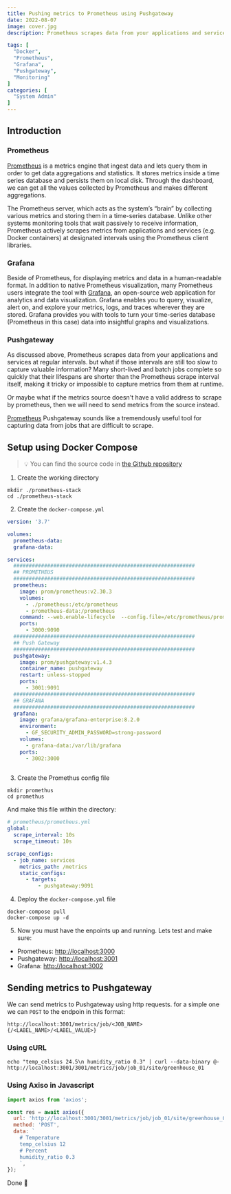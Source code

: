 ```yaml
---
title: Pushing metrics to Prometheus using Pushgateway
date: 2022-08-07
image: cover.jpg
description: Prometheus scrapes data from your applications and services at regular intervals. but what if those intervals are still too slow to capture valuable information? Or maybe what if the metrics source doesn't have a valid address to scrape by Prometheus, then we will need to send metrics from the source instead.

tags: [
  "Docker",
  "Prometheus",
  "Grafana",
  "Pushgateway",
  "Monitoring"
]
categories: [
  "System Admin"
]
---
```


## Introduction

### Prometheus

[Prometheus](https://prometheus.io/) is a metrics engine that ingest data and lets query them in order to get data aggregations and statistics.
It stores metrics inside a time series database and persists them on local disk.
Through the dashboard, we can get all the values collected by Prometheus and makes different aggregations.

The Prometheus server, which acts as the system’s “brain” by collecting various metrics and storing them in a time-series database. Unlike other systems monitoring tools that wait passively to receive information, Prometheus actively scrapes metrics from applications and services (e.g. Docker containers) at designated intervals using the Prometheus client libraries.

### Grafana

Beside of Prometheus, for displaying metrics and data in a human-readable format. In addition to native Prometheus visualization, many Prometheus users integrate the tool with [Grafana](https://grafana.com/), an open-source web application for analytics and data visualization. Grafana enables you to query, visualize, alert on, and explore your metrics, logs, and traces wherever they are stored. Grafana provides you with tools to turn your time-series database (Prometheus in this case) data into insightful graphs and visualizations.

### Pushgateway

As discussed above, Prometheus scrapes data from your applications and services at regular intervals. but what if those intervals are still too slow to capture valuable information? Many short-lived and batch jobs complete so quickly that their lifespans are shorter than the Prometheus scrape interval itself, making it tricky or impossible to capture metrics from them at runtime.

Or maybe what if the metrics source doesn't have a valid address to scrape by prometheus, then we will need to send metrics from the source instead.

[Prometheus](https://github.com/prometheus/pushgateway) Pushgateway sounds like a tremendously useful tool for capturing data from jobs that are difficult to scrape.

## Setup using Docker Compose

> 💡 You can find the source code in [the Github repository](https://github.com/sajjad-shirazy/prometheus-stack)

1. Create the working directory

```shell
mkdir ./prometheus-stack
cd ./prometheus-stack
```

2. Create the `docker-compose.yml`

```yaml
version: '3.7'

volumes:
  prometheus-data:
  grafana-data:

services:
  ###########################################################
  ## PROMETHEUS
  ###########################################################
  prometheus:
    image: prom/prometheus:v2.30.3
    volumes:
      - ./prometheus:/etc/prometheus
      - prometheus-data:/prometheus
    command: --web.enable-lifecycle  --config.file=/etc/prometheus/prometheus.yml
    ports:
      - 3000:9090
  ###########################################################
  ## Push Gateway
  ###########################################################
  pushgateway:
    image: prom/pushgateway:v1.4.3
    container_name: pushgateway
    restart: unless-stopped
    ports:
      - 3001:9091
  ###########################################################
  ## GRAFANA
  ###########################################################
  grafana:
    image: grafana/grafana-enterprise:8.2.0
    environment:
      - GF_SECURITY_ADMIN_PASSWORD=strong-password
    volumes:
      - grafana-data:/var/lib/grafana
    ports:
      - 3002:3000
  
```

3. Create the Promethus config file

```shell
mkdir promethus
cd promethus
```

And make this file within the directory:

```yaml
# prometheus/prometheus.yml
global:
  scrape_interval: 10s
  scrape_timeout: 10s

scrape_configs:
  - job_name: services
    metrics_path: /metrics
    static_configs:
      - targets:
          - pushgateway:9091
```

4. Deploy the `docker-compose.yml` file

```shell
docker-compose pull
docker-compose up -d
```

5. Now you must have the enpoints up and running. Lets test and make sure:

* Prometheus: [http://localhost:3000](http://localhost:3000)
* Pushgateway: [http://localhost:3001](http://localhost:3001)
* Grafana: [http://localhost:3002](http://localhost:3002)

## Sending metrics to Pushgateway

We can send metrics to Pushgateway using http requests. for a simple one we can `POST` to the endpoin in this format:

```
http://localhost:3001/metrics/job/<JOB_NAME>{/<LABEL_NAME>/<LABEL_VALUE>}
```

### Using cURL

```shell
echo "temp_celsius 24.5\n humidity_ratio 0.3" | curl --data-binary @- http://localhost:3001/3001/metrics/job/job_01/site/greenhouse_01

```

### Using Axiso in Javascript

```javascript
import axios from 'axios';

const res = await axios({
  url: 'http://localhost:3001/3001/metrics/job/job_01/site/greenhouse_01',
  method: 'POST',
  data: `
    # Temperature
    temp_celsius 12
    # Percent
    humidity_ratio 0.3
    `,
});
```

Done 🙂
